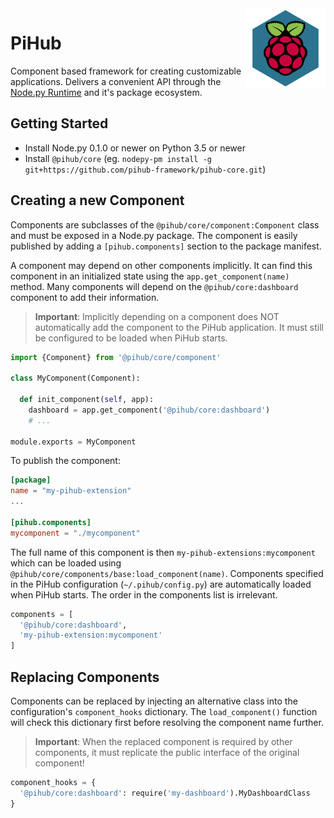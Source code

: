 <img src="static/pihub-core/logo.png" align="right">

# PiHub

Component based framework for creating customizable applications. Delivers a
convenient API through the [Node.py Runtime][Node.py] and it's package
ecosystem.

  [Node.py]: https://nodepy.org/

## Getting Started

* Install Node.py 0.1.0 or newer on Python 3.5 or newer
* Install `@pihub/core` (eg. `nodepy-pm install -g git+https://github.com/pihub-framework/pihub-core.git`)

## Creating a new Component

Components are subclasses of the `@pihub/core/component:Component` class and
must be exposed in a Node.py package. The component is easily published by
adding a `[pihub.components]` section to the package manifest.

A component may depend on other components implicitly. It can find this
component in an initialized state using the `app.get_component(name)`
method. Many components will depend on the `@pihub/core:dashboard` component
to add their information.

> **Important**: Implicitly depending on a component does NOT automatically
> add the component to the PiHub application. It must still be configured
> to be loaded when PiHub starts.

```python
import {Component} from '@pihub/core/component'

class MyComponent(Component):

  def init_component(self, app):
    dashboard = app.get_component('@pihub/core:dashboard')
    # ...

module.exports = MyComponent
```

To publish the component:

```toml
[package]
name = "my-pihub-extension"
...

[pihub.components]
mycomponent = "./mycomponent"
```

The full name of this component is then `my-pihub-extensions:mycomponent`
which can be loaded using `@pihub/core/components/base:load_component(name)`.
Components specified in the PiHub configuration (`~/.pihub/config.py`) are
automatically loaded when PiHub starts. The order in the components list is
irrelevant.

```python
components = [
  '@pihub/core:dashboard',
  'my-pihub-extension:mycomponent'
]
```

## Replacing Components

Components can be replaced by injecting an alternative class into the
configuration's `component_hooks` dictionary. The `load_component()`
function will check this dictionary first before resolving the component
name further.

> **Important**: When the replaced component is required by other components,
> it must replicate the public interface of the original component!

```python
component_hooks = {
  '@pihub/core:dashboard': require('my-dashboard').MyDashboardClass
}
```
